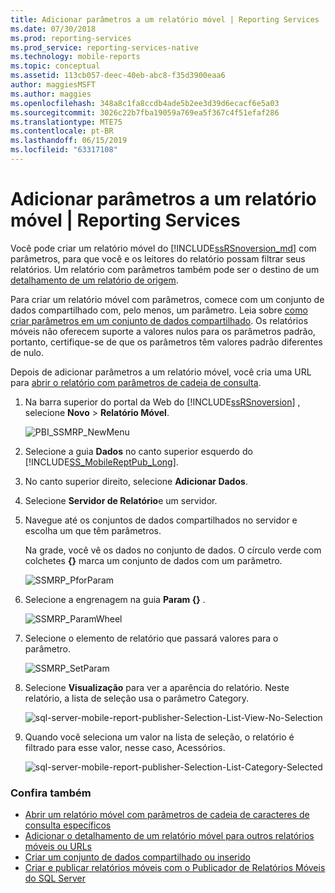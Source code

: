 ```yaml
---
title: Adicionar parâmetros a um relatório móvel | Reporting Services | Microsoft Docs
ms.date: 07/30/2018
ms.prod: reporting-services
ms.prod_service: reporting-services-native
ms.technology: mobile-reports
ms.topic: conceptual
ms.assetid: 113cb057-deec-40eb-abc8-f35d3900eaa6
author: maggiesMSFT
ms.author: maggies
ms.openlocfilehash: 348a8c1fa8ccdb4ade5b2ee3d39d6ecacf6e5a03
ms.sourcegitcommit: 3026c22b7fba19059a769ea5f367c4f51efaf286
ms.translationtype: MTE75
ms.contentlocale: pt-BR
ms.lasthandoff: 06/15/2019
ms.locfileid: "63317108"
---
```

# <a name="add-parameters-to-a-mobile-report--reporting-services"></a>Adicionar parâmetros a um relatório móvel | Reporting Services
Você pode criar um relatório móvel do [!INCLUDE[ssRSnoversion_md](../../includes/ssrsnoversion-md.md)] com parâmetros, para que você e os leitores do relatório possam filtrar seus relatórios. Um relatório com parâmetros também pode ser o destino de um [detalhamento de um relatório de origem](../../reporting-services/mobile-reports/add-drillthrough-from-a-mobile-report-to-other-mobile-reports-or-urls.md). 

Para criar um relatório móvel com parâmetros, comece com um conjunto de dados compartilhado com, pelo menos, um parâmetro. Leia sobre [como criar parâmetros em um conjunto de dados compartilhado](../../reporting-services/report-data/create-a-shared-dataset-or-embedded-dataset-report-builder-and-ssrs.md). Os relatórios móveis não oferecem suporte a valores nulos para os parâmetros padrão, portanto, certifique-se de que os parâmetros têm valores padrão diferentes de nulo.

Depois de adicionar parâmetros a um relatório móvel, você cria uma URL para [abrir o relatório com parâmetros de cadeia de consulta](../../reporting-services/mobile-reports/open-a-mobile-report-with-specific-query-string-parameters-reporting-services.md). 

1. Na barra superior do portal da Web do [!INCLUDE[ssRSnoversion](../../includes/ssrsnoversion.md)] , selecione **Novo** > **Relatório Móvel**.  
  
   ![PBI_SSMRP_NewMenu](../../reporting-services/mobile-reports/media/pbi-ssmrp-newmenu.png)  
     
2. Selecione a guia **Dados** no canto superior esquerdo do [!INCLUDE[SS_MobileReptPub_Long](../../includes/ss-mobilereptpub-long.md)].   
  
3. No canto superior direito, selecione **Adicionar Dados**.  
  
4. Selecione **Servidor de Relatório**e um servidor.  
  
5. Navegue até os conjuntos de dados compartilhados no servidor e escolha um que têm parâmetros.  
  
   Na grade, você vê os dados no conjunto de dados. O círculo verde com colchetes **{}** marca um conjunto de dados com um parâmetro.  
     
   ![SSMRP_PforParam](../../reporting-services/mobile-reports/media/ssmrp-pforparam.png)  
  
6. Selecione a engrenagem na guia **Param {}** .  
  
   ![SSMRP_ParamWheel](../../reporting-services/mobile-reports/media/ssmrp-paramwheel.png)  
  
7. Selecione o elemento de relatório que passará valores para o parâmetro.  
  
   ![SSMRP_SetParam](../../reporting-services/mobile-reports/media/ssmrp-setparam.png)  
     
8. Selecione **Visualização** para ver a aparência do relatório. Neste relatório, a lista de seleção usa o parâmetro Category.

   ![sql-server-mobile-report-publisher-Selection-List-View-No-Selection](../../reporting-services/mobile-reports/media/sql-server-mobile-report-publisher-selection-list-view-no-selection.png) 
   
9. Quando você seleciona um valor na lista de seleção, o relatório é filtrado para esse valor, nesse caso, Acessórios.

   ![sql-server-mobile-report-publisher-Selection-List-Category-Selected](../../reporting-services/mobile-reports/media/sql-server-mobile-report-publisher-selection-list-category-selected.png)   
  
### <a name="see-also"></a>Confira também  
-  [Abrir um relatório móvel com parâmetros de cadeia de caracteres de consulta específicos](../../reporting-services/mobile-reports/open-a-mobile-report-with-specific-query-string-parameters-reporting-services.md)
-  [Adicionar o detalhamento de um relatório móvel para outros relatórios móveis ou URLs](../../reporting-services/mobile-reports/add-drillthrough-from-a-mobile-report-to-other-mobile-reports-or-urls.md)
-  [Criar um conjunto de dados compartilhado ou inserido](../../reporting-services/report-data/create-a-shared-dataset-or-embedded-dataset-report-builder-and-ssrs.md)
- [Criar e publicar relatórios móveis com o Publicador de Relatórios Móveis do SQL Server](../../reporting-services/mobile-reports/create-mobile-reports-with-sql-server-mobile-report-publisher.md)  
  
  

